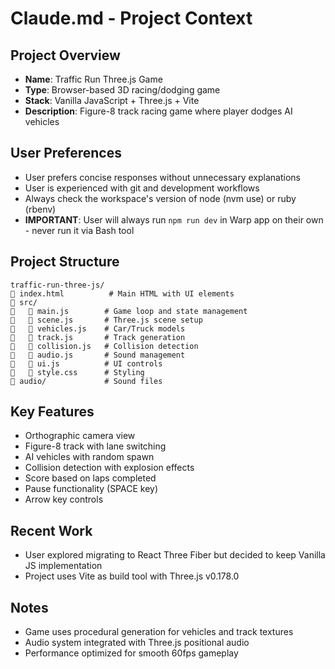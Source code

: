 # Claude.md - Project Context

## Project Overview

- **Name**: Traffic Run Three.js Game
- **Type**: Browser-based 3D racing/dodging game
- **Stack**: Vanilla JavaScript + Three.js + Vite
- **Description**: Figure-8 track racing game where player dodges AI vehicles

## User Preferences

- User prefers concise responses without unnecessary explanations
- User is experienced with git and development workflows
- Always check the workspace's version of node (nvm use) or ruby (rbenv)
- **IMPORTANT**: User will always run `npm run dev` in Warp app on their own - never run it via Bash tool

## Project Structure

```shell
traffic-run-three-js/
   index.html          # Main HTML with UI elements
   src/
      main.js        # Game loop and state management
      scene.js       # Three.js scene setup
      vehicles.js    # Car/Truck models
      track.js       # Track generation
      collision.js   # Collision detection
      audio.js       # Sound management
      ui.js          # UI controls
      style.css      # Styling
   audio/             # Sound files
```

## Key Features

- Orthographic camera view
- Figure-8 track with lane switching
- AI vehicles with random spawn
- Collision detection with explosion effects
- Score based on laps completed
- Pause functionality (SPACE key)
- Arrow key controls

## Recent Work

- User explored migrating to React Three Fiber but decided to keep Vanilla JS implementation
- Project uses Vite as build tool with Three.js v0.178.0

## Notes

- Game uses procedural generation for vehicles and track textures
- Audio system integrated with Three.js positional audio
- Performance optimized for smooth 60fps gameplay
